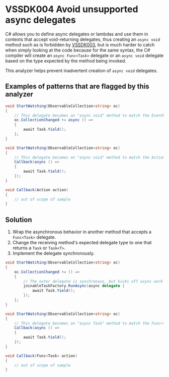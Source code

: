 # VSSDK004 Avoid unsupported async delegates

C# allows you to define async delegates or lambdas and use them in contexts that accept
void-returning delegates, thus creating an `async void` method such as is forbidden by
[VSSDK003](VSSDK003.md), but is much harder to catch when simply looking at the code
because for the same syntax, the C# compiler will create an `async Func<Task>` delegate
or an `async void` delegate based on the type expected by the method being invoked.

This analyzer helps prevent inadvertent creation of `async void` delegates. 

## Examples of patterns that are flagged by this analyzer

```csharp
void StartWatching(ObservableCollection<string> oc)
{
    // This delegate becomes an "async void" method to match the EventHandler delegate type.
    oc.CollectionChanged += async () =>
    {
        await Task.Yield();
    };
}

void StartWatching(ObservableCollection<string> oc)
{
    // This delegate becomes an "async void" method to match the Action delegate type.
    Callback(async () =>
    {
        await Task.Yield();
    });
}

void Callback(Action action)
{
    // out of scope of sample
}
```

## Solution

1. Wrap the asynchronous behavior in another method that accepts a `Func<Task>` delegate.
1. Change the receiving method's expected delegate type to one that returns a `Task` or `Task<T>`.
1. Implement the delegate synchronously.

```csharp
void StartWatching(ObservableCollection<string> oc)
{
    oc.CollectionChanged += () =>
    {
        // The outer delegate is synchronous, but kicks off async work via a method that accepts an async delegate.
        joinableTaskFactory.RunAsync(async delegate {
            await Task.Yield();
        });
    };
}

void StartWatching(ObservableCollection<string> oc)
{
    // This delegate becomes an "async Task" method to match the Func<Task> delegate type.
    Callback(async () =>
    {
        await Task.Yield();
    });
}

void Callback(Func<Task> action)
{
    // out of scope of sample
}
```

